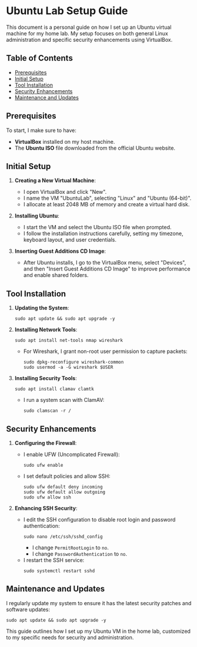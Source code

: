 
# Ubuntu Lab Setup Guide

This document is a personal guide on how I set up an Ubuntu virtual machine for my home lab. My setup focuses on both general Linux administration and specific security enhancements using VirtualBox.

## Table of Contents
- [Prerequisites](#prerequisites)
- [Initial Setup](#initial-setup)
- [Tool Installation](#tool-installation)
- [Security Enhancements](#security-enhancements)
- [Maintenance and Updates](#maintenance-and-updates)

## Prerequisites
To start, I make sure to have:
- **VirtualBox** installed on my host machine.
- The **Ubuntu ISO** file downloaded from the official Ubuntu website.

## Initial Setup
1. **Creating a New Virtual Machine**:
   - I open VirtualBox and click "New".
   - I name the VM "UbuntuLab", selecting "Linux" and "Ubuntu (64-bit)".
   - I allocate at least 2048 MB of memory and create a virtual hard disk.

2. **Installing Ubuntu**:
   - I start the VM and select the Ubuntu ISO file when prompted.
   - I follow the installation instructions carefully, setting my timezone, keyboard layout, and user credentials.

3. **Inserting Guest Additions CD Image**:
   - After Ubuntu installs, I go to the VirtualBox menu, select "Devices", and then "Insert Guest Additions CD Image" to improve performance and enable shared folders.

## Tool Installation
1. **Updating the System**:
   ```
   sudo apt update && sudo apt upgrade -y
   ```
2. **Installing Network Tools**:
   ```
   sudo apt install net-tools nmap wireshark
   ```
   - For Wireshark, I grant non-root user permission to capture packets:
     ```
     sudo dpkg-reconfigure wireshark-common
     sudo usermod -a -G wireshark $USER
     ```

3. **Installing Security Tools**:
   ```
   sudo apt install clamav clamtk
   ```
   - I run a system scan with ClamAV:
     ```
     sudo clamscan -r /
     ```

## Security Enhancements
1. **Configuring the Firewall**:
   - I enable UFW (Uncomplicated Firewall):
     ```
     sudo ufw enable
     ```
   - I set default policies and allow SSH:
     ```
     sudo ufw default deny incoming
     sudo ufw default allow outgoing
     sudo ufw allow ssh
     ```

2. **Enhancing SSH Security**:
   - I edit the SSH configuration to disable root login and password authentication:
     ```
     sudo nano /etc/ssh/sshd_config
     ```
     - I change `PermitRootLogin` to `no`.
     - I change `PasswordAuthentication` to `no`.
   - I restart the SSH service:
     ```
     sudo systemctl restart sshd
     ```

## Maintenance and Updates
I regularly update my system to ensure it has the latest security patches and software updates:
```
sudo apt update && sudo apt upgrade -y
```

This guide outlines how I set up my Ubuntu VM in the home lab, customized to my specific needs for security and administration.
